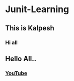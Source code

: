 # Junit-Learning
## This is Kalpesh

### Hi all

## Hello All..
### [YouTube](https://www.youtube.com/channel/UCWnMX1pam6Vncf5hnrbKPzw)
